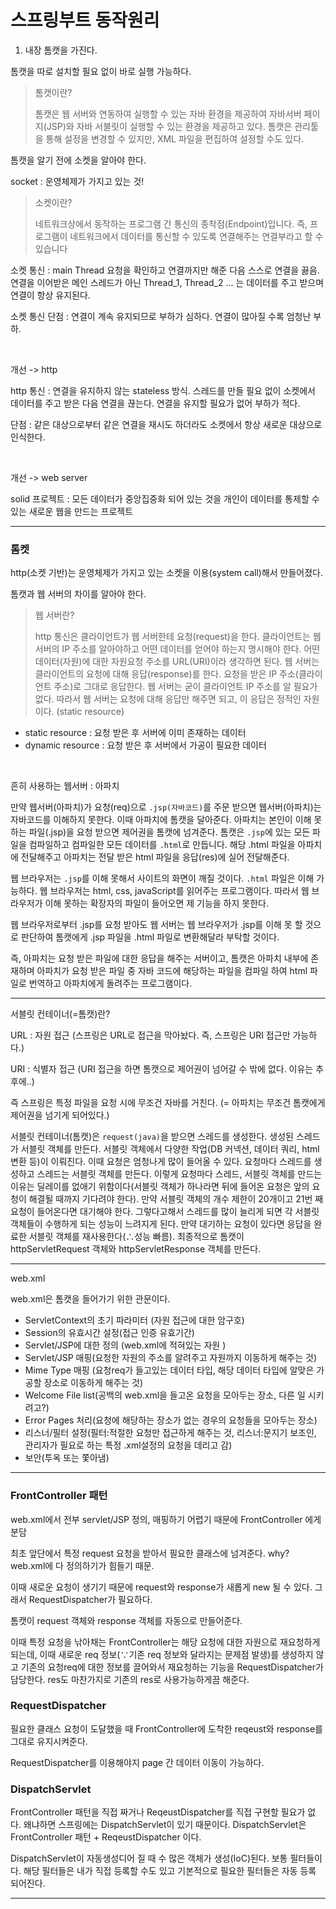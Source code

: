  # 스프링부트 동작원리

1. 내장 톰캣을 가진다.

톰캣을 따로 설치할 필요 없이 바로 실행 가능하다. 

> 톰캣이란?
> 
> 톰캣은 웹 서버와 연동하여 실행할 수 있는 자바 환경을 제공하여 자바서버 페이지(JSP)와 자바 서블릿이 실행할 수 있는 환경을 제공하고 있다. 톰캣은 관리툴을 통해 설정을 변경할 수 있지만, XML 파일을 편집하여 설정할 수도 있다.

톰캣을 알기 전에 소켓을 알아야 한다.

socket : 운영체제가 가지고 있는 것!

> 소켓이란?
>
> 네트워크상에서 동작하는 프로그램 간 통신의 종착점(Endpoint)입니다. 즉, 프로그램이 네트워크에서 데이터를 통신할 수 있도록 연결해주는 연결부라고 할 수 있습니다

소켓 통신 : main Thread 요청을 확인하고 연결까지만 해준 다음 스스로 연결을 끓음. 연결을 이어받은 메인 스레드가 아닌 Thread_1, Thread_2 ... 는 데이터를 주고 받으며 연결이 항상 유지된다.

소켓 통신 단점 : 연결이 계속 유지되므로 부하가 심하다. 연결이 많아질 수록 엄청난 부하.

<br>

개선 -> http

http 통신 : 연결을 유지하지 않는 stateless 방식. 스레드를 만들 필요 없이 소켓에서 데이터를 주고 받은 다음 연결을 끊는다. 연결을 유지할 필요가 없어 부하가 적다.

단점 : 같은 대상으로부터 같은 연결을 재시도 하더라도 소켓에서 항상 새로운 대상으로 인식한다.

<br>

개선 -> web server

solid 프로젝트 : 모든 데이터가 중앙집중화 되어 있는 것을 개인이 데이터를 통제할 수 있는 새로운 웹을 만드는 프로젝트

--- 

### 톰켓

http(소켓 기반)는 운영체제가 가지고 있는 소켓을 이용(system call)해서 만들어졌다.

톰캣과 웹 서버의 차이를 알아야 한다.

> 웹 서버란?
> 
> http 통신은 클라이언트가 웹 서버한테 요청(request)을 한다. 클라이언트는 웹 서버의 IP 주소를 알아야하고 어떤 데이터를 얻어야 하는지 명시해야 한다. 어떤 데이터(자원)에 대한 자원요청 주소를 URL(URI)이라 생각하면 된다. 웹 서버는 클라이언트의 요청에 대해 응답(response)를 한다. 요청을 받은 IP 주소(클라이언트 주소)로 그대로 응답한다. 웹 서버는 굳이 클라이언트 IP 주소를 알 필요가 없다. 따라서 웹 서버는 요청에 대해 응답만 해주면 되고, 이 응답은 정적인 자원이다. (static resource) 

- static resource : 요청 받은 후 서버에 이미 존재하는 데이터
- dynamic resource : 요청 받은 후 서버에서 가공이 필요한 데이터

<br>

흔히 사용하는 웹서버 : 아파치

만약 웹서버(아파치)가 요청(req)으로 `.jsp(자바코드)`를 주문 받으면 웹서버(아파치)는 자바코드를 이해하지 못한다. 이때 아파치에 톰캣을 달아준다. 아파치는 본인이 이해 못하는 파일(.jsp)을 요청 받으면 제어권을 톰캣에 넘겨준다. 톰캣은 `.jsp`에 있는 모든 파일을 컴파일하고 컴파일한 모든 데이터를 `.html`로 만듭니다. 해당 .html 파일을 아파치에 전달해주고 아파치는 전달 받은 html 파일을 응답(res)에 실어 전달해준다.

웹 브라우저는 `.jsp`를 이해 못해서 사이트의 화면이 깨질 것이다. `.html` 파일은 이해 가능하다. 웹 브라우저는 html, css, javaScript를 읽어주는 프로그램이다. 따라서 웹 브라우저가 이해 못하는 확장자의 파일이 들어오면 제 기능을 하지 못한다.

웹 브라우저로부터 .jsp를 요청 받아도 웹 서버는 웹 브라우저가 .jsp를 이해 못 할 것으로 판단하여 톰캣에게 .jsp 파일을 .html 파일로 변환해달라 부탁할 것이다.

즉, 아파치는 요청 받은 파일에 대한 응답을 해주는 서버이고, 톰캣은 아파치 내부에 존재하며 아파치가 요청 받은 파일 중 자바 코드에 해당하는 파일을 컴파일 하여 html 파일로 번역하고 아파치에게 돌려주는 프로그램이다.

---

서블릿 컨테이너(=톰캣)란?

URL : 자원 접근 (스프링은 URL로 접근을 막아놨다. 즉, 스프링은 URI 접근만 가능하다.)

URI : 식별자 접근 (URI 접근을 하면 톰캣으로 제어권이 넘어갈 수 밖에 없다. 이유는 추후에..)

즉 스프링은 특정 파일을 요청 시에 무조건 자바를 거친다. (= 아파치는 무조건 톰캣에게 제어권을 넘기게 되어있다.)

서블릿 컨테이너(톰캣)은 `request(java)`을 받으면 스레드를 생성한다. 생성된 스레드가 서블릿 객체를 만든다. 서블릿 객체에서 다양한 작업(DB 커넥션, 데이터 쿼리, html 변환 등)이 이뤄진다. 이때 요청은 엄청나게 많이 들어올 수 있다. 요청마다 스레드를 생성하고 스레드는 서블릿 객체를 만든다. 이렇게 요청마다 스레드, 서블릿 객체를 만드는 이유는 딜레이를 없애기 위함이다(서블릿 객체가 하나라면 뒤에 들어온 요청은 앞의 요청이 해결될 때까지 기다려야 한다). 만약 서블릿 객체의 개수 제한이 20개이고 21번 째 요청이 들어온다면 대기해야 한다. 그렇다고해서 스레드를 많이 늘리게 되면 각 서블릿 객체들이 수행하게 되는 성능이 느려지게 된다.
만약 대기하는 요청이 있다면 응답을 완료한 서블릿 객체를 재사용한다(∴성능 빠름). 최종적으로 톰캣이 httpServletRequest 객체와 httpServletResponse 객체를 만든다.

--- 

web.xml

web.xml은 톰캣을 들어가기 위한 관문이다.

- ServletContext의 초기 파라미터 (자원 접근에 대한 암구호)
- Session의 유효시간 설정(접근 인증 유효기간)
- Servlet/JSP에 대한 정의 (web.xml에 적혀있는 자원 )
- Servlet/JSP 매핑(요청한 자원의 주소를 알려주고 자원까지 이동하게 해주는 것)
- Mime Type 매핑 (요청req가 들고있는 데이터 타입, 해당 데이터 타입에 알맞은 가공할 장소로 이동하게 해주는 것)
- Welcome File list(공백의 web.xml을 들고온 요청을 모아두는 장소, 다른 일 시키려고?)
- Error Pages 처리(요청에 해당하는 장소가 없는 경우의 요청들을 모아두는 장소)
- 리스너/필터 설정(필터:적절한 요청만 접근하게 해주는 것, 리스너:문지기 보조인, 관리자가 필요로 하는 특정 .xml설정의 요청을 데리고 감)
- 보안(투옥 또는 쫓아냄)


---

### FrontController 패턴

web.xml에서 전부 servlet/JSP 정의, 매핑하기 어렵기 때문에 FrontController 에게 분담

 최초 앞단에서 특정 request 요청을 받아서 필요한 클래스에 넘겨준다. why? web.xml에 다 정의하기가 힘들기 때문.

 이때 새로운 요청이 생기기 때문에 request와 response가 새롭게 new 될 수 있다. 그래서 RequestDispatcher가 필요하다.

톰캣이 request 객체와 response 객체를 자동으로 만들어준다.

이때 특정 요청을 낚아채는 FrontController는 해당 요청에 대한 자원으로 재요청하게 되는데, 이때 새로운 req 정보(∵기존 req 정보와 달라지는 문제점 발생)를 생성하지 않고 기존의 요청req에 대한 정보를 끌어와서 재요청하는 기능을 RequestDispatcher가 담당한다. res도 마찬가지로 기존의 res로 사용가능하게끔 해준다.
 

### RequestDispatcher

필요한 클래스 요청이 도달했을 때 FrontController에 도착한 reqeust와 response를 그대로 유지시켜준다.

RequestDispatcher를 이용해야지 page 간 데이터 이동이 가능하다.

### DispatchServlet

FrontController 패턴을 직접 짜거나 ReqeustDispatcher를 직접 구현할 필요가 없다. 왜냐하면 스프링에는 DispatchServlet이 있기 때문이다. DispatchServlet은 FrontController 패턴 + ReqeustDispatcher 이다.

DispatchServlet이 자동생성디어 질 때 수 많은 객체가 생성(IoC)된다. 보통 필터들이다. 해당 필터들은 내가 직접 등록할 수도 있고 기본적으로 필요한 필터들은 자동 등록 되어진다. 

---


